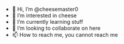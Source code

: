 - 👋 Hi, I’m @cheesemaster0
- 👀 I’m interested in cheese
- 🌱 I’m currently learning stuff
- 💞️ I’m looking to collaborate on here
- 📫 How to reach me, you cannot reach me

<!---
cheesemaster0/cheesemaster0 is a ✨ special ✨ repository because its `README.md` (this file) appears on your GitHub profile.
You can click the Preview link to take a look at your changes.
--->
